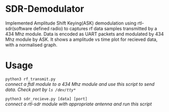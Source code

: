# SDR-Demodulator

Implemented Amplitude Shift Keying(ASK) demodulation using rtl-sdr(software defined radio) to captures rf data samples transmitted by a 434 Mhz module. Data is encoded as UART packets and modulated by 434 Mhz module by ASK. It shows a amplitude vs time plot for recieved data, with a normalised graph.

# Usage

`python3 rf_transmit.py`   
*connect a ftdl module to a 434 Mhz module and use this script to send data. Check port by `ls /dev/tty*`*   

`python3 sdr_recieve.py [data] [port]`    
*connect a rtl-sdr module with appropriate antenna and run this script* 